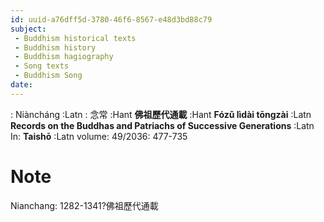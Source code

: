 ```yaml
---
id: uuid-a76dff5d-3780-46f6-8567-e48d3bd88c79
subject: 
 - Buddhism historical texts
 - Buddhism history
 - Buddhism hagiography
 - Song texts
 - Buddhism Song
date: 
---
```


: Niàncháng :Latn
: 念常 :Hant
**佛祖歷代通載** :Hant
**Fózǔ lìdài tōngzài** :Latn
**Records on the Buddhas and Patriachs of Successive Generations** :Latn
In: 
**Taishō** :Latn
volume: 49/2036: 477-735
# Note
Nianchang: 1282-1341?佛祖歷代通載